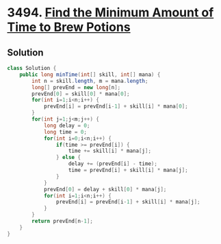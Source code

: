 # 3494. [Find the Minimum Amount of Time to Brew Potions](https://leetcode.com/problems/find-the-minimum-amount-of-time-to-brew-potions/description/?envType=daily-question&envId=2025-10-09)

## Solution

```java
class Solution {
    public long minTime(int[] skill, int[] mana) {
        int n = skill.length, m = mana.length;
        long[] prevEnd = new long[n];
        prevEnd[0] = skill[0] * mana[0];
        for(int i=1;i<n;i++) {
            prevEnd[i] = prevEnd[i-1] + skill[i] * mana[0];
        }
        for(int j=1;j<m;j++) {
            long delay = 0;
            long time = 0;
            for(int i=0;i<n;i++) {
                if(time >= prevEnd[i]) {
                    time += skill[i] * mana[j];
                } else {
                    delay += (prevEnd[i] - time);
                    time = prevEnd[i] + skill[i] * mana[j];
                }
            }
            prevEnd[0] = delay + skill[0] * mana[j];
            for(int i=1;i<n;i++) {
                prevEnd[i] = prevEnd[i-1] + skill[i] * mana[j];
            }
        }
        return prevEnd[n-1];
    }
}
```
